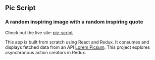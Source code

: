 ## Pic Script
### A random inspiring image with a random inspiring quote

Check out the live site: [pic-script](https://kristinbarr.github.io/pic-script/)

This app is built from scratch using React and Redux. It consumes and displays fetched data from an API [Lorem Picsum](https://picsum.photos/images). This project explores asynchronous action creators in Redux.

